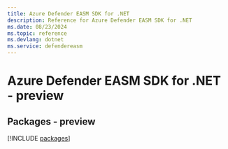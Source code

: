```yaml
---
title: Azure Defender EASM SDK for .NET
description: Reference for Azure Defender EASM SDK for .NET
ms.date: 08/23/2024
ms.topic: reference
ms.devlang: dotnet
ms.service: defendereasm
---
```

# Azure Defender EASM SDK for .NET - preview
## Packages - preview
[!INCLUDE [packages](defender-easm-index.md)]